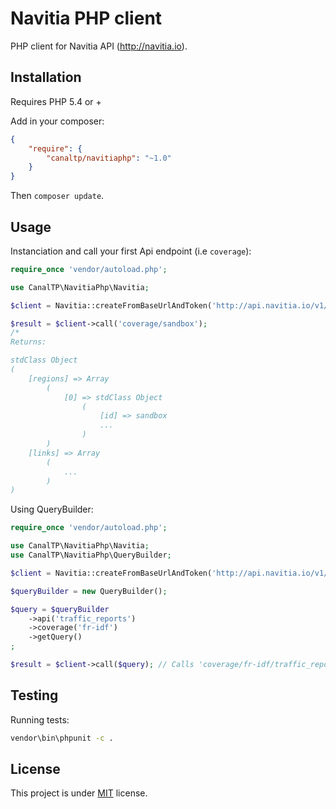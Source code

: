 # Navitia PHP client

PHP client for Navitia API (http://navitia.io).


## Installation

Requires PHP 5.4 or +

Add in your composer:

``` json
{
    "require": {
        "canaltp/navitiaphp": "~1.0"
    }
}
```

Then `composer update`.


## Usage

Instanciation and call your first Api endpoint (i.e `coverage`):

``` php
require_once 'vendor/autoload.php';

use CanalTP\NavitiaPhp\Navitia;

$client = Navitia::createFromBaseUrlAndToken('http://api.navitia.io/v1/', '3b036afe-0110-4202-b9ed-99718476c2e0');

$result = $client->call('coverage/sandbox');
/*
Returns:

stdClass Object
(
    [regions] => Array
        (
            [0] => stdClass Object
                (
                    [id] => sandbox
                    ...
                )
        )
    [links] => Array
        (
            ...
        )
)
```


Using QueryBuilder:

``` php
require_once 'vendor/autoload.php';

use CanalTP\NavitiaPhp\Navitia;
use CanalTP\NavitiaPhp\QueryBuilder;

$client = Navitia::createFromBaseUrlAndToken('http://api.navitia.io/v1/', '3b036afe-0110-4202-b9ed-99718476c2e0');

$queryBuilder = new QueryBuilder();

$query = $queryBuilder
    ->api('traffic_reports')
    ->coverage('fr-idf')
    ->getQuery()
;

$result = $client->call($query); // Calls 'coverage/fr-idf/traffic_reports'
```


## Testing

Running tests:

``` bash
vendor\bin\phpunit -c .
```


## License

This project is under [MIT](LICENSE) license.
